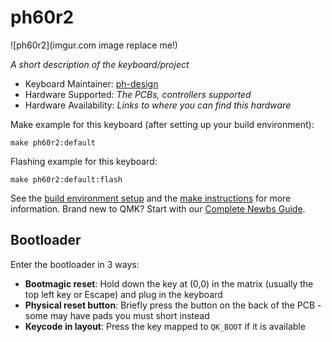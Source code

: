 # ph60r2

![ph60r2](imgur.com image replace me!)

*A short description of the keyboard/project*

* Keyboard Maintainer: [ph-design](https://github.com/ph-design)
* Hardware Supported: *The PCBs, controllers supported*
* Hardware Availability: *Links to where you can find this hardware*

Make example for this keyboard (after setting up your build environment):

    make ph60r2:default

Flashing example for this keyboard:

    make ph60r2:default:flash

See the [build environment setup](https://docs.qmk.fm/#/getting_started_build_tools) and the [make instructions](https://docs.qmk.fm/#/getting_started_make_guide) for more information. Brand new to QMK? Start with our [Complete Newbs Guide](https://docs.qmk.fm/#/newbs).

## Bootloader

Enter the bootloader in 3 ways:

* **Bootmagic reset**: Hold down the key at (0,0) in the matrix (usually the top left key or Escape) and plug in the keyboard
* **Physical reset button**: Briefly press the button on the back of the PCB - some may have pads you must short instead
* **Keycode in layout**: Press the key mapped to `QK_BOOT` if it is available
